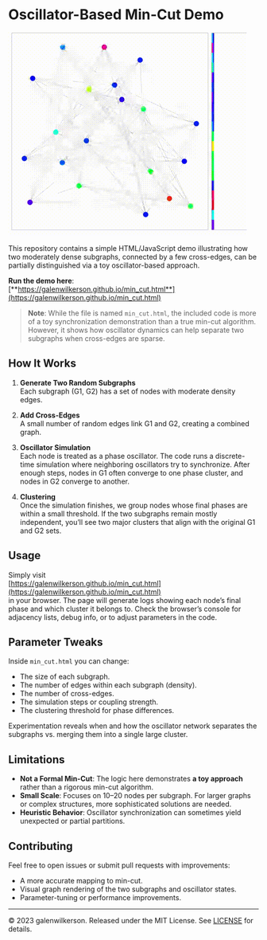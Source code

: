 # Oscillator-Based Min-Cut Demo

![Animated Demo](https://github.com/galenwilkerson/galenwilkerson.github.io/blob/master/min-cut.gif)

This repository contains a simple HTML/JavaScript demo illustrating how two moderately dense subgraphs, connected by a few cross-edges, can be partially distinguished via a toy oscillator-based approach.

**Run the demo here**:  
[**https://galenwilkerson.github.io/min_cut.html**](https://galenwilkerson.github.io/min_cut.html)

> **Note**: While the file is named `min_cut.html`, the included code is more of a toy synchronization demonstration than a true min-cut algorithm. However, it shows how oscillator dynamics can help separate two subgraphs when cross-edges are sparse.

## How It Works

1. **Generate Two Random Subgraphs**  
   Each subgraph (G1, G2) has a set of nodes with moderate density edges.

2. **Add Cross-Edges**  
   A small number of random edges link G1 and G2, creating a combined graph.

3. **Oscillator Simulation**  
   Each node is treated as a phase oscillator. The code runs a discrete-time simulation where neighboring oscillators try to synchronize. After enough steps, nodes in G1 often converge to one phase cluster, and nodes in G2 converge to another.

4. **Clustering**  
   Once the simulation finishes, we group nodes whose final phases are within a small threshold. If the two subgraphs remain mostly independent, you’ll see two major clusters that align with the original G1 and G2 sets.

## Usage

Simply visit  
[https://galenwilkerson.github.io/min_cut.html](https://galenwilkerson.github.io/min_cut.html)  
in your browser. The page will generate logs showing each node’s final phase and which cluster it belongs to. Check the browser’s console for adjacency lists, debug info, or to adjust parameters in the code.

## Parameter Tweaks

Inside `min_cut.html` you can change:
- The size of each subgraph.
- The number of edges within each subgraph (density).
- The number of cross-edges.
- The simulation steps or coupling strength.
- The clustering threshold for phase differences.

Experimentation reveals when and how the oscillator network separates the subgraphs vs. merging them into a single large cluster.

## Limitations

- **Not a Formal Min-Cut**: The logic here demonstrates **a toy approach** rather than a rigorous min-cut algorithm. 
- **Small Scale**: Focuses on 10–20 nodes per subgraph. For larger graphs or complex structures, more sophisticated solutions are needed.
- **Heuristic Behavior**: Oscillator synchronization can sometimes yield unexpected or partial partitions.

## Contributing

Feel free to open issues or submit pull requests with improvements:
- A more accurate mapping to min-cut.
- Visual graph rendering of the two subgraphs and oscillator states.
- Parameter-tuning or performance improvements.

---

© 2023 galenwilkerson. Released under the MIT License. See [LICENSE](LICENSE) for details.

